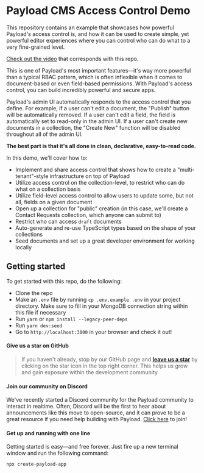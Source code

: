 # Payload CMS Access Control Demo

This repository contains an example that showcases how powerful Payload's access control is, and how it can be used to create simple, yet powerful editor experiences where you can control who can do what to a very fine-grained level. 

[Check out the video](https://www.youtube.com/watch?v=DoPLyXG26Dg) that corresponds with this repo.

This is one of Payload's most important features—it's way more powerful than a typical RBAC pattern, which is often inflexible when it comes to document-based or even field-based permissions. With Payload's access control, you can build incredibly powerful and secure apps.

Payload's admin UI automatically responds to the access control that you define. For example, if a user can't edit a document, the "Publish" button will be automatically removed. If a user can't edit a field, the field is automatically set to read-only in the admin UI. If a user can't create new documents in a collection, the "Create New" function will be disabled throughout all of the admin UI.

**The best part is that it's all done in clean, declarative, easy-to-read code.**

In this demo, we'll cover how to:

- Implement and share access control that shows how to create a "multi-tenant"-style infrastructure on top of Payload
- Utilize access control on the collection-level, to restrict who can do what on a collection basis
- Utilize field-level access control to allow users to update some, but not all, fields on a given document
- Open up a collection for "public" creation (in this case, we'll create a Contact Requests collection, which anyone can submit to)
- Restrict who can access `draft` documents
- Auto-generate and re-use TypeScript types based on the shape of your collections
- Seed documents and set up a great developer environment for working locally

## Getting started

To get started with this repo, do the following:

- Clone the repo
- Make an `.env` file by running `cp .env.example .env` in your project directory. Make sure to fill in your MongoDB connection string within this file if necessary
- Run `yarn` or `npm install --legacy-peer-deps`
- Run `yarn dev:seed`
- Go to `http://localhost:3000` in your browser and check it out!

#### Give us a star on GitHub

> If you haven't already, stop by our GitHub page and [**leave us a star**](https://github.com/payloadcms/payload) by clicking on the star icon in the top right corner. This helps us grow and gain exposure within the development community.

#### Join our community on Discord

We've recently started a Discord community for the Payload community to interact in realtime. Often, Discord will be the first to hear about announcements like this move to open-source, and it can prove to be a great resource if you need help building with Payload. [Click here](https://discord.com/invite/r6sCXqVk3v) to join!

#### Get up and running with one line

Getting started is easy—and free forever. Just fire up a new terminal window and run the following command:

```
npx create-payload-app
```
